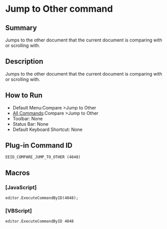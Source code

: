 # Jump to Other command

## Summary

Jumps to the other document that the current document is comparing with or scrolling with.

## Description

Jumps to the other document that the current document is comparing with or scrolling with.

## How to Run

- Default Menu:Compare \>Jump to Other
- [All Commands](../tools/all_commands):Compare \>Jump to Other
- Toolbar: None
- Status Bar: None
- Default Keyboard Shortcut: None

## Plug-in Command ID

```
EEID_COMPARE_JUMP_TO_OTHER (4048)```

## Macros

### \[JavaScript\]

```
editor.ExecuteCommandByID(4048);
```

### \[VBScript\]

```
editor.ExecuteCommandByID 4048
```
